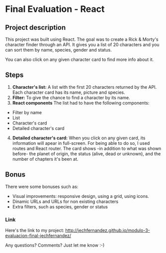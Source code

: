 # **Final Evaluation -  React**

## Project description

This project was built using React. The goal was to create a Rick & Morty's character finder through an API. It gives you a list of 20 characters and you can sort them by name, species, gender and status.

You can also click on any given character card to find more info about it.

## Steps

1. **Character's list:** A list with the first 20 characters returned by the API. Each character card has its name, picture and species.
2. **Filter:** To give the chance to find a character by its name.
3. **React components** The list had to have the following components:

- Filter by name
- List
- Character's card
- Detailed character's card

4. **Detailed character's card:** When you click on any given card, its information will apear in full-screen. For being able to do so, I used routes and React router. The card shows -in addition to what was shown before- the planet of origin, the status (alive, dead or unknown), and the number of chapters it's been at.

## Bonus

There were some bonuses such as:

- Visual improvements: responsive design, using a grid, using icons.
- Dinamic URLs and URLs for non existing characters
- Extra filters, such as species, gender or status

### Link

Here's the link to my project: 
http://jechfernandez.github.io/modulo-3-evaluacion-final-jechfernandez/

Any questions? Comments? Just let me know :-)
